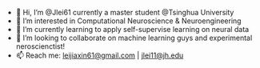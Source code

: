 - 👋 Hi, I’m @Jlei61 currently a master student @Tsinghua University
- 👀 I’m interested in Computational Neuroscience & Neuroengineering
- 🌱 I’m currently learning to apply self-supervise learning on neural data
- 💞️ I’m looking to collaborate on machine learning guys and experimental neroscienctist!
- 📫 Reach me: leijiaxin61@gmail.com | jlei11@jh.edu

<!---
Jlei61/Jlei61 is a ✨ special ✨ repository because its `README.md` (this file) appears on your GitHub profile.
You can click the Preview link to take a look at your changes.
--->
